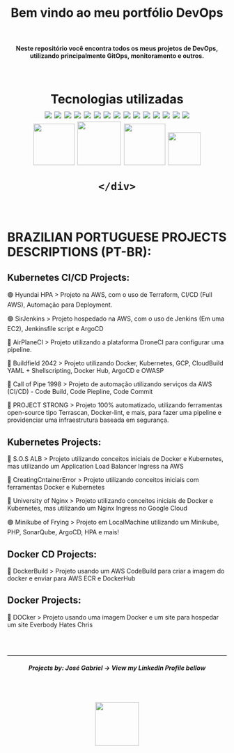 <h1 align="center">Bem vindo ao meu portfólio DevOps</h1> <br>

<h4 align="center">
   Neste repositório você encontra todos os meus projetos de DevOps, utilizando principalmente GitOps, monitoramento e outros. 
</h4> <br>

<h1 align="center">
  Tecnologias utilizadas
  <div align="center">
    <img src="https://img.shields.io/badge/Bitbucket-0747a6?style=for-the-badge&logo=bitbucket&logoColor=white">
    <img src="https://img.shields.io/badge/GitHub-100000?style=for-the-badge&logo=github&logoColor=white">
    <img src="https://img.shields.io/badge/Debian-A81D33?style=for-the-badge&logo=debian&logoColor=white">
    <img src="https://img.shields.io/badge/Ubuntu-E95420?style=for-the-badge&logo=ubuntu&logoColor=white">
    <img src="https://img.shields.io/badge/Python-14354C?style=for-the-badge&logo=python&logoColor=white">
    <img src="https://img.shields.io/badge/Shell_Script-121011?style=for-the-badge&logo=gnu-bash&logoColor=white">
    <img src="https://img.shields.io/badge/Amazon_AWS-232F3E?style=for-the-badge&logo=amazon-aws&logoColor=white">
    <img src="https://img.shields.io/badge/Google_Cloud-4285F4?style=for-the-badge&logo=google-cloud&logoColor=white">
    <img src="https://img.shields.io/badge/Drone_CI-212121?style=for-the-badge&logo=drone&logoColor=white">
    <img src="https://img.shields.io/badge/MariaDB-003545?style=for-the-badge&logo=mariadb&logoColor=white">
    <img src="https://img.shields.io/badge/Atom-66595C?style=for-the-badge&logo=Atom&logoColor=white">
    <img src="https://img.shields.io/badge/VIM-%2311AB00.svg?&style=for-the-badge&logo=vim&logoColor=white">
    <img src="https://img.shields.io/badge/Visual_Studio_Code-0078D4?style=for-the-badge&logo=visual%20studio%20code&logoColor=white">
    <img src="https://img.shields.io/badge/GIT-E44C30?style=for-the-badge&logo=git&logoColor=white">
    <img src="https://img.shields.io/badge/Jenkins-D24939?style=for-the-badge&logo=Jenkins&logoColor=white">
    <div align="center">
      <img src="https://cdn-icons-png.flaticon.com/512/919/919853.png" width=95>
      <img src="https://collabnix.com/wp-content/uploads/2020/05/1200px-Kubernetes_logo_without_workmark-1.png" width=100>
      <img src="https://user-images.githubusercontent.com/90631269/171282288-41ebea8e-dee3-4405-8696-2084264a09e5.png" width=95>
      <img src="https://www.pngkey.com/png/full/898-8982104_aws-codebuild.png" width=75>
      
    </div>
  </div>
</h1> <br>

# BRAZILIAN PORTUGUESE PROJECTS DESCRIPTIONS (PT-BR):

## Kubernetes CI/CD Projects:
🟢 Hyundai HPA > Projeto na AWS, com o uso de Terraform, CI/CD (Full AWS), Automação para Deployment. 

🟢 SirJenkins > Projeto hospedado na AWS, com o uso de Jenkins (Em uma EC2), Jenkinsfile script e ArgoCD

🔴 AirPlaneCI > Projeto utilizando a plataforma DroneCI para configurar uma pipeline. 

🔴 Buildfield 2042 > Projeto utilizando Docker, Kubernetes, GCP, CloudBuild YAML + Shellscripting, Docker Hub, ArgoCD e OWASP

🔴 Call of Pipe 1998 > Projeto de automação utilizando serviços da AWS (CI/CD) - Code Build, Code Piepline, Code Commit

🔴 PROJECT STRONG > Projeto 100% automatizado, utilizando ferramentas open-source tipo Terrascan, Docker-lint, e mais, para fazer uma pipeline e providenciar uma infraestrutura baseada em segurança. 

## Kubernetes Projects:
🔴 S.O.S ALB > Projeto utilizando conceitos iniciais de Docker e Kubernetes, mas utilizando um Application Load Balancer Ingress na AWS

🔴 CreatingCntainerError > Projeto utilizando conceitos iniciais com ferramentas Docker e Kubernetes

🔴 University of Nginx > Projeto utilizando conceitos iniciais de Docker e Kubernetes, mas utilizando um Nginx Ingress no Google Cloud

🟢 Minikube of Frying > Projeto em LocalMachine utilizando um Minikube, PHP, SonarQube, ArgoCD, HPA e mais!

## Docker CD Projects:
🔴 DockerBuild > Projeto usando um AWS CodeBuild para criar a imagem do docker e enviar para AWS ECR e DockerHub

## Docker Projects:
🔴 DOCker > Projeto usando uma imagem Docker e um site para hospedar um site Everbody Hates Chris

<br>
<br>

---
<h5 align="center">
   Projects by: José Gabriel -> View my LinkedIn Profile bellow
   </h5>
<h1 align="center">
<a href="https://www.linkedin.com/in/jgsiqueiraa/"><img src="https://img.shields.io/badge/LinkedIn-0077B5?style=for-the-badge&logo=linkedin&logoColor=white" width="100" hspace="50" vspace="30"></a>
